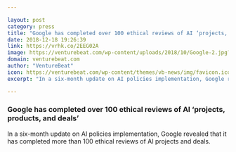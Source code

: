 ```yaml
---

layout: post
category: press
title: "Google has completed over 100 ethical reviews of AI ‘projects, products, and deals’"
date: 2018-12-18 19:26:39
link: https://vrhk.co/2EEG02A
image: https://venturebeat.com/wp-content/uploads/2018/10/Google-2.jpg?fit=1704%2C1027&strip=all
domain: venturebeat.com
author: "VentureBeat"
icon: https://venturebeat.com/wp-content/themes/vb-news/img/favicon.ico
excerpt: "In a six-month update on AI policies implementation, Google revealed that it has completed more than 100 ethical reviews of AI projects and deals."

---
```


### Google has completed over 100 ethical reviews of AI ‘projects, products, and deals’

In a six-month update on AI policies implementation, Google revealed that it has completed more than 100 ethical reviews of AI projects and deals.
